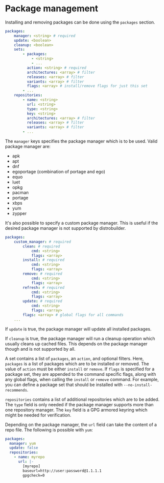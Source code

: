 # Package management

Installing and removing packages can be done using the `packages` section.

```yaml
packages:
    manager: <string> # required
    update: <boolean>
    cleanup: <boolean>
    sets:
        - packages:
            - <string>
            - ...
          action: <string> # required
          architectures: <array> # filter
          releases: <array> # filter
          variants: <array> # filter
          flags: <array> # install/remove flags for just this set
        - ...
    repositories:
        - name: <string>
          url: <string>
          type: <string>
          key: <string>
          architectures: <array> # filter
          releases: <array> # filter
          variants: <array> # filter
        - ...

```

The `manager` keys specifies the package manager which is to be used.
Valid package manager are:

* apk
* apt
* dnf
* egoportage (combination of portage and ego)
* equo
* luet
* opkg
* pacman
* portage
* xbps
* yum
* zypper

It's also possible to specify a custom package manager.
This is useful if the desired package manager is not supported by distrobuilder.

```yaml
packages:
    custom_manager: # required
        clean: # required
            cmd: <string>
            flags: <array>
        install: # required
            cmd: <string>
            flags: <array>
        remove: # required
            cmd: <string>
            flags: <array>
        refresh: # required
            cmd: <string>
            flags: <array>
        update: # required
            cmd: <string>
            flags: <array>
        flags: <array> # global flags for all commands
    ...
```

If `update` is true, the package manager will update all installed packages.

If `cleanup` is true, the package manager will run a cleanup operation which usually cleans up cached files.
This depends on the package manager though and is not supported by all.

A set contains a list of `packages`, an `action`, and optional filters.
Here, `packages` is a list of packages which are to be installed or removed.
The value of `action` must be either `install` or `remove`. If `flags` is
specified for a package set, they are appended to the command specific
flags, along with any global flags, when calling the `install` or `remove`
command.  For example, you can define a package set that should be installed
with `--no-install-recommends`.

`repositories` contains a list of additional repositories which are to be added.
The `type` field is only needed if the package manager supports more than one repository manager.
The `key` field is a GPG armored keyring which might be needed for verification.

Depending on the package manager, the `url` field can take the content of a repo file. The following is possible with `yum`:

```yaml
packages:
  manager: yum
  update: false
  repositories:
    - name: myrepo
      url: |-
        [myrepo]
        baseurl=http://user:password@1.1.1.1
        gpgcheck=0
```
